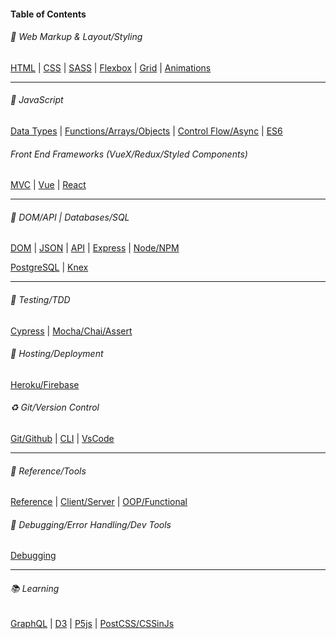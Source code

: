 #### Table of Contents

###### :large_blue_diamond: Web Markup & Layout/Styling

[HTML](https://github.com/bencasalino/Knowledge/wiki/html) |  [CSS](https://github.com/bencasalino/Knowledge/wiki/css) |  [SASS](https://github.com/bencasalino/Knowledge/wiki/sass) |
[Flexbox](https://github.com/bencasalino/Knowledge/wiki/flexbox) | [Grid](https://github.com/bencasalino/Knowledge/wiki/grid) |  [Animations](https://github.com/bencasalino/Knowledge/wiki/animations)

***

###### :large_orange_diamond: JavaScript

 [Data Types](https://github.com/bencasalino/Knowledge/wiki/js1)
| [Functions/Arrays/Objects](https://github.com/bencasalino/Knowledge/wiki/js2)
| [Control Flow/Async](https://github.com/bencasalino/Knowledge/wiki/js3)
| [ES6](https://github.com/bencasalino/Knowledge/wiki/es6)

###### Front End Frameworks (VueX/Redux/Styled Components)

[MVC](https://github.com/bencasalino/Knowledge/wiki/mvc) | [Vue](https://github.com/bencasalino/Knowledge/wiki/vue) |  [React](https://github.com/bencasalino/Knowledge/wiki/react)

***

######  :beginner: DOM/API | Databases/SQL

[DOM](https://github.com/bencasalino/Knowledge/wiki/dom) | [JSON](https://github.com/bencasalino/Knowledge/wiki/josn) | [API](https://github.com/bencasalino/Knowledge/wiki/api) | [Express](https://github.com/bencasalino/Knowledge/wiki/josn)
| [Node/NPM](https://github.com/bencasalino/Knowledge/wiki/node)


 [PostgreSQL](https://github.com/bencasalino/Knowledge/wiki/PostgreSQL) | [Knex](https://github.com/bencasalino/Knowledge/wiki/knex)

***

###### :vertical_traffic_light: Testing/TDD

 [Cypress](https://github.com/bencasalino/Knowledge/wiki/cypress) | [Mocha/Chai/Assert](https://github.com/bencasalino/Knowledge/wiki/cypress)

###### :rocket: Hosting/Deployment
 [Heroku/Firebase](https://github.com/bencasalino/Knowledge/wiki/hosting)

###### :recycle: Git/Version Control
 [Git/Github](https://github.com/bencasalino/Knowledge/wiki/hosting) | [CLI](https://github.com/bencasalino/Knowledge/wiki/git)
| [VsCode](https://github.com/bencasalino/Knowledge/wiki/vscode)


***

###### :wrench: Reference/Tools
 [Reference](https://github.com/bencasalino/Knowledge/wiki/reference) | [Client/Server](https://github.com/bencasalino/Knowledge/wiki/decoupled)
|  [OOP/Functional](https://github.com/bencasalino/Knowledge/wiki/patterns)

###### :construction: Debugging/Error Handling/Dev Tools
 [Debugging](https://github.com/bencasalino/Knowledge/wiki/debugging)

***

###### :books: Learning
 [GraphQL](https://github.com/bencasalino/Knowledge/wiki/graphql) | [D3](https://github.com/bencasalino/Knowledge/wiki/d3) | [P5js](https://github.com/bencasalino/Knowledge/wiki/p5js) | [PostCSS/CSSinJs](https://github.com/bencasalino/Knowledge/wiki/postcss)
